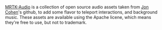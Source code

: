 [MRTK-Audio](https://github.com/joncohenproducer/MRTK-Audio) is a collection of open source audio assets taken from [Jon Cohen](https://twitter.com/joncohensound)'s github, to add some flavor to teleport interactions, and background music.
These assets are available using the Apache licene, which means they're free to use, but not to trademark.